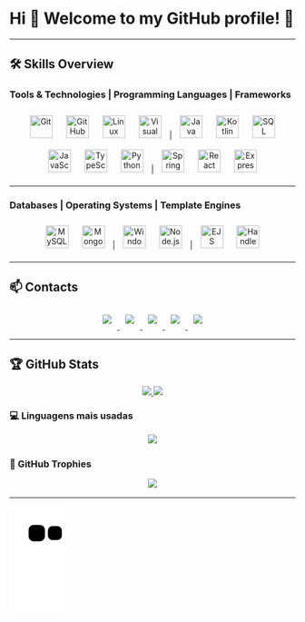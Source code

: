 # Hi 👋 Welcome to my GitHub profile! 🚀

---

## 🛠️ Skills Overview

### **Tools & Technologies** | **Programming Languages** | **Frameworks**
<p align="center">
  <img src="https://cdn.jsdelivr.net/gh/devicons/devicon/icons/git/git-original.svg" title="Git" width="40" height="40" style="margin:10px;"/>
  <img src="https://www.svgrepo.com/show/452211/github.svg" title="GitHub" width="40" height="40" style="margin:10px;"/>
  <img src="https://www.svgrepo.com/show/448236/linux.svg" title="Linux" width="40" height="40" style="margin:10px;"/>
  <img src="https://www.svgrepo.com/show/354522/visual-studio-code.svg" title="Visual Studio Code" width="40" height="40" style="margin:10px;"/>
  |
  <img src="https://www.svgrepo.com/show/353924/java.svg" title="Java" width="40" height="40" style="margin:10px;"/>
  <img src="https://www.svgrepo.com/show/303617/kotlin-1-logo.svg" title="Kotlin" width="40" height="40" style="margin:10px;"/>
  <img src="https://www.svgrepo.com/show/255832/sql.svg" title="SQL" width="40" height="40" style="margin:10px;"/>
  <img src="https://www.svgrepo.com/show/349419/javascript.svg" title="JavaScript" width="40" height="40" style="margin:10px;"/>
  <img src="https://www.svgrepo.com/show/349540/typescript.svg" title="TypeScript" width="40" height="40" style="margin:10px;"/>
  <img src="https://www.svgrepo.com/show/452091/python.svg" title="Python" width="40" height="40" style="margin:10px;"/>
  |
  <img src="https://www.svgrepo.com/show/354380/spring-icon.svg" title="Spring" width="40" height="40" style="margin:10px;"/>
  <img src="https://www.svgrepo.com/show/452092/react.svg" title="React" width="40" height="40" style="margin:10px;"/>
  <img src="https://cdn.iconscout.com/icon/free/png-512/free-express-logo-icon-download-in-svg-png-gif-file-formats--programming-language-logos-pack-icons-1175029.png" title="Express" width="40" height="40" style="margin:10px;"/>
</p>

---

### **Databases** | **Operating Systems** | **Template Engines**
<p align="center">
  <img src="https://www.svgrepo.com/show/303251/mysql-logo.svg" title="MySQL" width="40" height="40" style="margin:10px;"/>
  <img src="https://www.svgrepo.com/show/373845/mongo.svg" title="MongoDB" width="40" height="40" style="margin:10px;"/>
  |
  <img src="https://www.svgrepo.com/show/382713/windows-applications.svg" title="Windows" width="40" height="40" style="margin:10px;"/>
  <img src="https://www.svgrepo.com/show/452075/node-js.svg" title="Node.js" width="40" height="40" style="margin:10px;"/>
  |
  <img src="https://www.svgrepo.com/show/373574/ejs.svg" title="EJS" width="40" height="40" style="margin:10px;"/>
  <img src="https://www.svgrepo.com/show/353855/handlebars.svg" title="Handlebars" width="40" height="40" style="margin:10px;"/>
</p>

---

## 📫 Contacts
<p align="center">
  <a href="https://www.youtube.com/seu-canal-youtube-aqui" target="_blank">
    <img src="https://img.shields.io/badge/YouTube-FF0000?style=for-the-badge&logo=youtube&logoColor=white" style="margin:10px;"/>
  </a>
  <a href="https://instagram.com/seu-usuário-instagram-aqui" target="_blank">
    <img src="https://img.shields.io/badge/-Instagram-%23E4405F?style=for-the-badge&logo=instagram&logoColor=white" style="margin:10px;"/>
  </a>
  <a href="https://www.twitch.tv/seu-usuário-aqui" target="_blank">
    <img src="https://img.shields.io/badge/Twitch-9146FF?style=for-the-badge&logo=twitch&logoColor=white" style="margin:10px;"/>
  </a>
  <a href="mailto:contato@seu-usuário-aqui">
    <img src="https://img.shields.io/badge/Gmail-D14836?style=for-the-badge&logo=gmail&logoColor=white" style="margin:10px;"/>
  </a>
  <a href="https://www.linkedin.com/in/seu-usuário-linkedln-aqui" target="_blank">
    <img src="https://img.shields.io/badge/-LinkedIn-%230077B5?style=for-the-badge&logo=linkedin&logoColor=white" style="margin:10px;"/>
  </a>
</p>

---

<!-- ## 🏆 GitHub Stats(General) 
<p align="center">
  <img src="https://github-readme-stats.vercel.app/api/top-langs/?username=PACFWL&layout=compact&langs_count=7&theme=dracula" height="150em" style="margin:10px;"/>
  <img src="https://github-readme-stats.vercel.app/api?username=PACFWL&show_icons=true&theme=dracula&include_all_commits=true&count_private=true" height="150em" style="margin:10px;"/>
</p>
-->

## 🏆 GitHub Stats
<p align="center">
  <a href="https://github.com/PACFWL">
    <img src="https://github-readme-streak-stats.herokuapp.com?user=PACFWL&theme=dracula&hide_border=true" height="300em"/>
  </a>
  <a href="https://github.com/PACFWL">
    <img src="https://github-readme-stats.vercel.app/api?username=PACFWL&show_icons=true&theme=dracula&hide_border=true&count_private=true" height="300em"/>
  </a>
</p>

### 💻 Linguagens mais usadas
<p align="center">
  <a href="https://github.com/PACFWL">
    <img src="https://github-readme-stats.vercel.app/api/top-langs/?username=PACFWL&layout=donut&theme=dracula&hide_border=true&langs_count=8" height="300em"/>
  </a>
</p>

### 🎯 GitHub Trophies  
<p align="center">
  <a href="https://github.com/PACFWL">
    <img src="https://github-profile-trophy.vercel.app/?username=PACFWL&theme=dracula&no-frame=true&row=1&column=8"/>
  </a>
</p>

---

![Snake animation](https://github.com/PACFWL/PACFWL/blob/output/github-contribution-grid-snake.svg)

